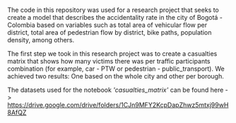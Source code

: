 # 
The code in this repository was used for a research project that seeks to create a model that describes the accidentality rate in the city of Bogotá - Colombia based on variables such as total area of vehicular flow per district, total area of pedestrian flow by district, bike paths, population density, among others.

The first step we took in this research project was to create a casualties matrix that shows how many victims there was per traffic participants combination (for example, car - PTW or pedestrian - public_transport). We achieved two results: One based on the whole city and other per borough. 

The datasets used for the notebook *'casualties_matrix'* can be found here -> https://drive.google.com/drive/folders/1CJn9MFY2KcpDapZhwz5mtxj99wH8AfQZ
